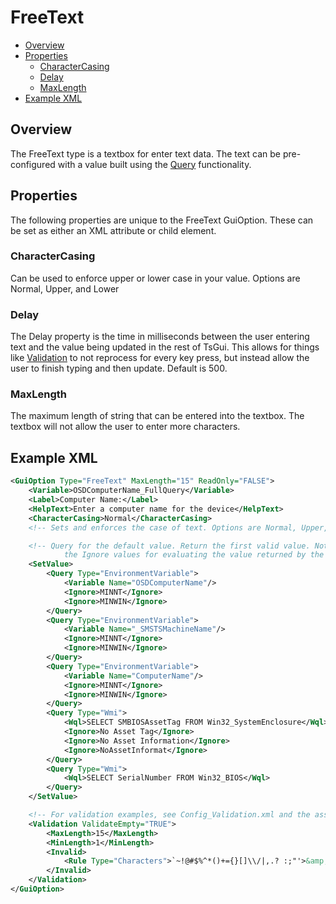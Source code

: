 # FreeText
* [Overview](#overview)
* [Properties](#properties)
  * [CharacterCasing](#charactercasing)
  * [Delay](#delay)
  * [MaxLength](#maxlength)
* [Example XML](#example-xml)

## Overview

The FreeText type is a textbox for enter text data. The text can be pre-configured with a value built using the [Query](/documentation/features/Queries.md) functionality. 

## Properties
The following properties are unique to the FreeText GuiOption. These can be set as either an XML attribute or child element. 

### CharacterCasing
Can be used to enforce upper or lower case in your value. Options are Normal, Upper, and Lower

### Delay
The Delay property is the time in milliseconds between the user entering text and the value being updated in the rest of TsGui. This allows for things like [Validation](/documentation/features/Validation.md) to not reprocess for every key press, but instead allow the user to finish typing and then update. Default is 500. 

### MaxLength
The maximum length of string that can be entered into the textbox. The textbox will not allow the user to enter more characters. 


## Example XML

```xml
<GuiOption Type="FreeText" MaxLength="15" ReadOnly="FALSE">
    <Variable>OSDComputerName_FullQuery</Variable>
    <Label>Computer Name:</Label>
    <HelpText>Enter a computer name for the device</HelpText>
    <CharacterCasing>Normal</CharacterCasing>
    <!-- Sets and enforces the case of text. Options are Normal, Upper, and Lower -->

    <!-- Query for the default value. Return the first valid value. Note
            the Ignore values for evaluating the value returned by the query -->
    <SetValue>
        <Query Type="EnvironmentVariable">
            <Variable Name="OSDComputerName"/>
            <Ignore>MINNT</Ignore>
            <Ignore>MINWIN</Ignore>
        </Query>
        <Query Type="EnvironmentVariable">
            <Variable Name="_SMSTSMachineName"/>
            <Ignore>MINNT</Ignore>
            <Ignore>MINWIN</Ignore>
        </Query>
        <Query Type="EnvironmentVariable">
            <Variable Name="ComputerName"/>
            <Ignore>MINNT</Ignore>
            <Ignore>MINWIN</Ignore>
        </Query>
        <Query Type="Wmi">
            <Wql>SELECT SMBIOSAssetTag FROM Win32_SystemEnclosure</Wql>
            <Ignore>No Asset Tag</Ignore>
            <Ignore>No Asset Information</Ignore>
            <Ignore>NoAssetInformat</Ignore>
        </Query>
        <Query Type="Wmi">
            <Wql>SELECT SerialNumber FROM Win32_BIOS</Wql>
        </Query>
    </SetValue>

    <!-- For validation examples, see Config_Validation.xml and the associated how-to video -->
    <Validation ValidateEmpty="TRUE">
        <MaxLength>15</MaxLength>
        <MinLength>1</MinLength>
        <Invalid>
            <Rule Type="Characters">`~!@#$%^*()+={}[]\\/|,.? :;"'>&amp;&lt;</Rule>
        </Invalid>
    </Validation>
</GuiOption>
```